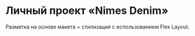# Личный проект «Nimes Denim»

Разметка на основе макета + стилизация с использованием Flex Layout. 
